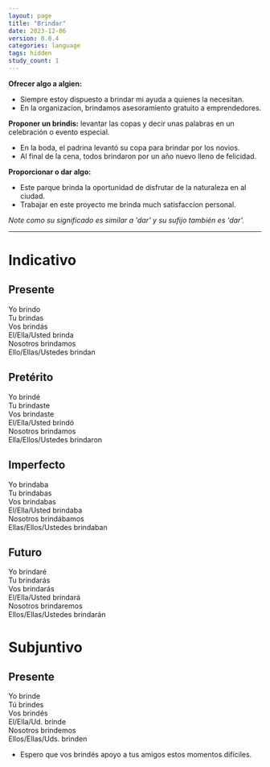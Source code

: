```yaml
---
layout: page
title: "Brindar"
date: 2023-12-06
version: 0.0.4
categories: language
tags: hidden
study_count: 1
---
```


**Ofrecer algo a algien:**

- Siempre estoy dispuesto a brindar mi ayuda a quienes la necesitan.
- En la organizacíon, brindamos asesoramiento gratuito a emprendedores.

**Proponer un brindis:** levantar las copas y decir unas palabras en un celebración o evento especial.

- En la boda, el padrina levantó su copa para brindar por los novios.
- Al final de la cena, todos brindaron por un año nuevo lleno de felicidad.

**Proporcionar o dar algo:**

- Este parque brinda la oportunidad de disfrutar de la naturaleza en al ciudad.
- Trabajar en este proyecto me brinda much satisfaccíon personal.

_Note como su significado es similar a 'dar' y su sufijo también es 'dar'._

---

# Indicativo

## Presente

Yo brindo  
Tu brindas  
Vos brindás  
El/Ella/Usted brinda  
Nosotros brindamos  
Ello/Ellas/Ustedes brindan

## Pretérito

Yo brindé  
Tu brindaste  
Vos brindaste  
El/Ella/Usted brindó  
Nosotros brindamos  
Ella/Ellos/Ustedes brindaron

## Imperfecto

Yo brindaba  
Tu brindabas  
Vos brindabas  
El/Ella/Usted brindaba  
Nosotros brindábamos  
Ellas/Ellos/Ustedes brindaban

## Futuro

Yo brindaré  
Tu brindarás  
Vos brindarás  
El/Ella/Usted brindará  
Nosotros brindaremos  
Ellos/Ellas/Ustedes brindarán

# Subjuntivo

## Presente

Yo brinde  
Tú brindes  
Vos brindés  
El/Ella/Ud. brinde  
Nosotros brindemos  
Ellos/Ellas/Uds. brinden

- Espero que vos brindés apoyo a tus amigos estos momentos difíciles.
